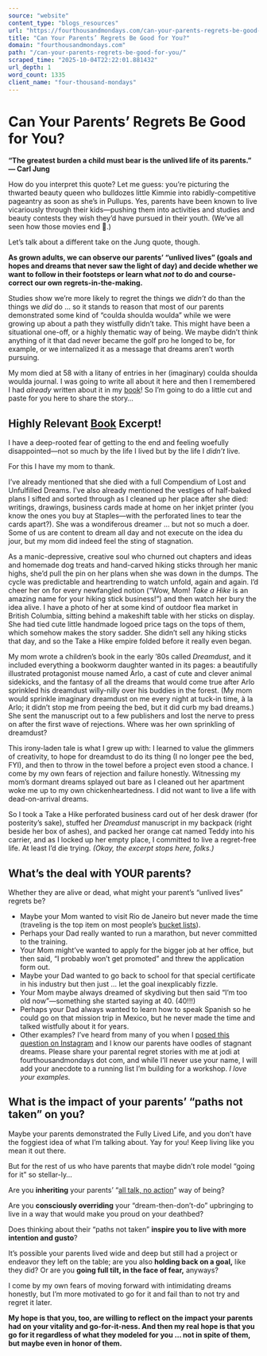 ```yaml
---
source: "website"
content_type: "blogs_resources"
url: "https://fourthousandmondays.com/can-your-parents-regrets-be-good-for-you/"
title: "Can Your Parents’ Regrets Be Good for You?"
domain: "fourthousandmondays.com"
path: "/can-your-parents-regrets-be-good-for-you/"
scraped_time: "2025-10-04T22:22:01.881432"
url_depth: 1
word_count: 1335
client_name: "four-thousand-mondays"
---
```


# Can Your Parents’ Regrets Be Good for You?

**“The greatest burden a child must bear is the unlived life of its parents.”  — Carl Jung**

How do you interpret this quote? Let me guess: you’re picturing the thwarted beauty queen who bulldozes little Kimmie into rabidly-competitive pageantry as soon as she’s in Pullups. Yes, parents have been known to live vicariously through their kids—pushing them into activities and studies and beauty contests they wish they’d have pursued in their youth. (We’ve all seen how those movies end 😬.)

Let’s talk about a different take on the Jung quote, though.

**As grown adults, we can observe our parents’ “unlived lives” (goals and hopes and dreams that never saw the light of day) and decide whether we want to follow in their footsteps or learn what _not_ to do and course-correct our own regrets-in-the-making.**

Studies show we’re more likely to regret the things we _didn’t_ do than the things we _did_ do … so it stands to reason that most of our parents demonstrated some kind of “coulda shoulda woulda” while we were growing up about a path they wistfully didn’t take. This might have been a situational one-off, or a highly thematic way of being. We maybe didn’t think anything of it that dad never became the golf pro he longed to be, for example, or we internalized it as a message that dreams aren’t worth pursuing.

My mom died at 58 with a litany of entries in her (imaginary) coulda shoulda woulda journal. I was going to write all about it here and then I remembered I had _already_ written about it in my [book](https://fourthousandmondays.com/book/)! So I’m going to do a little cut and paste for you here to share the story…

## Highly Relevant [Book](https://fourthousandmondays.com/book/) Excerpt!

I have a deep-rooted fear of getting to the end and feeling woefully disappointed—not so much by the life I lived but by the life I _didn’t_ live.

For this I have my mom to thank.

I’ve already mentioned that she died with a full Compendium of Lost and Unfulfilled Dreams. I’ve also already mentioned the vestiges of half-baked plans I sifted and sorted through as I cleaned up her place after she died: writings, drawings, business cards made at home on her inkjet printer (you know the ones you buy at Staples—with the perforated lines to tear the cards apart?). She was a wondiferous dreamer … but not so much a doer. Some of us are content to dream all day and not execute on the idea du jour, but my mom did indeed feel the sting of stagnation.

As a manic-depressive, creative soul who churned out chapters and ideas and homemade dog treats and hand-carved hiking sticks through her manic highs, she’d pull the pin on her plans when she was down in the dumps. The cycle was predictable and heartrending to watch unfold, again and again. I’d cheer her on for every newfangled notion (“Wow, Mom! _Take a Hike_ is an amazing name for your hiking stick business!”) and then watch her bury the idea alive. I have a photo of her at some kind of outdoor flea market in British Columbia, sitting behind a makeshift table with her sticks on display. She had tied cute little handmade logoed price tags on the tops of them, which somehow makes the story sadder. She didn’t sell any hiking sticks that day, and so the Take a Hike empire folded before it really even began.

My mom wrote a children’s book in the early ’80s called _Dreamdust_, and it included everything a bookworm daughter wanted in its pages: a beautifully illustrated protagonist mouse named Arlo, a cast of cute and clever animal sidekicks, and the fantasy of all the dreams that would come true after Arlo sprinkled his dreamdust willy-nilly over his buddies in the forest. (My mom would sprinkle imaginary dreamdust on me every night at tuck-in time, à la Arlo; it didn’t stop me from peeing the bed, but it did curb my bad dreams.) She sent the manuscript out to a few publishers and lost the nerve to press on after the first wave of rejections. Where was her own sprinkling of dreamdust?

This irony-laden tale is what I grew up with: I learned to value the glimmers of creativity, to hope for dreamdust to do its thing (I no longer pee the bed, FYI), and then to throw in the towel before a project even stood a chance. I come by my own fears of rejection and failure honestly. Witnessing my mom’s dormant dreams splayed out bare as I cleaned out her apartment woke me up to my own chickenheartedness. I did not want to live a life with dead-on-arrival dreams.

So I took a Take a Hike perforated business card out of her desk drawer (for posterity’s sake), stuffed her _Dreamdust_ manuscript in my backpack (right beside her box of ashes), and packed her orange cat named Teddy into his carrier, and as I locked up her empty place, I committed to live a regret-free life. At least I’d die trying. _(Okay, the excerpt stops here, folks.)_

## What’s the deal with YOUR parents?

Whether they are alive or dead, what might your parent’s “unlived lives” regrets be?

*   Maybe your Mom wanted to visit Rio de Janeiro but never made the time (traveling is the top item on most people’s [bucket lists](https://www.liebertpub.com/doi/abs/10.1089/jpm.2017.0512)).
*   Perhaps your Dad really wanted to run a marathon, but never committed to the training.
*   Your Mom might’ve wanted to apply for the bigger job at her office, but then said, “I probably won’t get promoted” and threw the application form out.
*   Maybe your Dad wanted to go back to school for that special certificate in his industry but then just … let the goal inexplicably fizzle.
*   Your Mom maybe always dreamed of skydiving but then said “I’m too old now”—something she started saying at 40. (40!!!)
*   Perhaps your Dad always wanted to learn how to speak Spanish so he could go on that mission trip in Mexico, but he never made the time and talked wistfully about it for years.
*   Other examples? I’ve heard from many of you when I [posed this question on Instagram](https://www.instagram.com/p/C6GzDCQrJSB/) and I know our parents have oodles of stagnant dreams. Please share your parental regret stories with me at jodi at fourthousandmondays dot com, and while I’ll never use your name, I will add your anecdote to a running list I’m building for a workshop. _I love your examples._

## What is the impact of your parents’ “paths not taken” on you?  

Maybe your parents demonstrated the Fully Lived Life, and you don’t have the foggiest idea of what I’m talking about. Yay for you! Keep living like you mean it out there.

But for the rest of us who have parents that maybe didn’t role model “going for it” so stellar-ly…

Are you **inheriting** your parents’ “[all talk, no action](https://fourthousandmondays.com/the-cost-of-leading-an-all-talk-no-action-kind-of-life/)” way of being?

Are you **consciously overriding** your “dream-then-don’t-do” upbringing to live in a way that would make you proud on your deathbed?

Does thinking about their “paths not taken” **inspire you to live with more intention and gusto**?

It’s possible your parents lived wide and deep but still had a project or endeavor they left on the table; are you also **holding back on a goal,** like they did? Or are you **going full tilt, in the face of fear,** anyways?

I come by my own fears of moving forward with intimidating dreams honestly, but I’m more motivated to go for it and fail than to not try and regret it later.

**My hope is that you, too, are willing to reflect on the impact your parents had on your vitality and go-for-it-ness. And then my real hope is that you go for it regardless of what they modeled for you … not in spite of them, but maybe even in honor of them.**